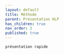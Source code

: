 ```yaml
---
layout: default
title: Méthode
parent: Présentation HLP
has_children: true
nav_order: 2
published: true
---
```

`présentation rapide`
